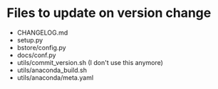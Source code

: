 # Files to update on version change

- CHANGELOG.md
- setup.py
- bstore/config.py
- docs/conf.py
- utils/commit_version.sh (I don't use this anymore)
- utils/anaconda_build.sh
- utils/anaconda/meta.yaml

